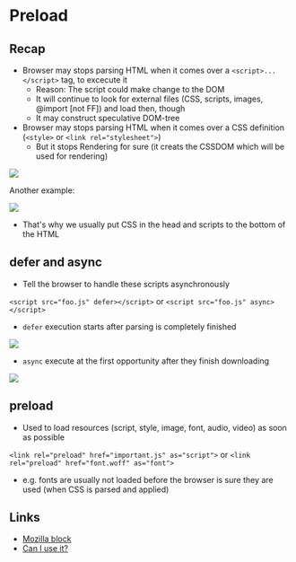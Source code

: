 # Preload

## Recap
- Browser may stops parsing HTML when it comes over a `<script>...</script>` tag, to excecute it 
  - Reason: The script could make change to the DOM
  - It will continue to look for external files (CSS, scripts, images, @import [not FF]) and load then, though
  - It may construct speculative DOM-tree
- Browser may stops parsing HTML when it comes over a CSS definition (`<style>` or `<link rel="stylesheet">`)
  - But it stops Rendering for sure (it creats the CSSDOM which will be used for rendering)

![](https://hacks.mozilla.org/files/2017/09/blocking-bold@2x-1-500x162.png)

Another example:

![](https://hacks.mozilla.org/files/2017/09/waterfall-2-bold@2x-500x208.png)

- That's why we usually put CSS in the head and scripts to the bottom of the HTML

## defer and async
- Tell the browser to handle these scripts asynchronously

`<script src="foo.js" defer></script>` or `<script src="foo.js" async></script>`

- `defer` execution starts after parsing is completely finished

![](https://hacks.mozilla.org/files/2017/09/defer-bold@2x-500x164.png)

- `async` execute at the first opportunity after they finish downloading

![](https://hacks.mozilla.org/files/2017/09/async-bold@2x-500x151.png)

## preload
- Used to load resources (script, style, image, font, audio, video) as soon as possible 

`<link rel="preload" href="important.js" as="script">` or `<link rel="preload" href="font.woff" as="font">`

- e.g. fonts are usually not loaded before the browser is sure they are used (when CSS is parsed and applied)

## Links
* [Mozilla block](https://hacks.mozilla.org/2017/09/building-the-dom-faster-speculative-parsing-async-defer-and-preload/)
* [Can I use it?](https://caniuse.com/#search=preload)